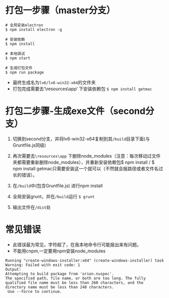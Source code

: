 # 打包一步骤（master分支）
```
# 全局安装electron
$ npm install electron -g

# 安装依赖
$ npm install

# 本地调试
$ npm start 

# 生成打包文件
$ npm run package

```
- 最终生成名为`lv6/lv6-win32-x64`的文件夹
- 打包完成需要去‘\resources\app‘ 下安装依赖包 `$ npm install getmac`


# 打包二步骤-生成exe文件（second分支）


1. 切换到second分支，并将lv6-win32-x64复制到其`/build`目录下面(与Gruntfile.js同级)

2. 再次需要去`\resources\app` 下删除node_modules（注意：每次移动过文件夹都需要重新删除node_modules），并重新安装依赖包$ npm install / $ npm install getmac只需要安装这一个就可以（不然就会报路径或者文件名过长的错误）。

3. 在`/build`中(包含Gruntfile.js) 进行npm install

4. 全局安装grunt，并在`/build`运行 `$ grunt`

5. 输出文件在`/dist`处

# 常见错误
- 此错误最为常见，字符超了，在我本地命令行可能报出来有问题。
- 不能用cnpm,一定要用npm安装node_modules

```
Running "create-windows-installer:x64" (create-windows-installer) task
Warning: Failed with exit code: 1
Output:
Attempting to build package from 'orion.nuspec'.
The specified path, file name, or both are too long. The fully qualified file name must be less than 260 characters, and the directory name must be less than 248 characters.
 Use --force to continue.
```

